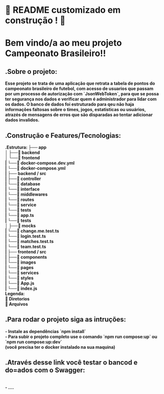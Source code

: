# :construction: README customizado em construção ! :construction:

<h1><strong>Bem vindo/a ao meu projeto Campeonato Brasileiro!!<strong></h1>

<h2><strong>.Sobre o projeto:<strong></h2>
  Esse projeto se trata de uma aplicação que retrata a tabela de pontos do campeonato brasileiro de futebol, com acesso de usuarios que passam por um processo de
  autorização com `JsonWebToken`, para que se possa ter segurança nos dados e verificar quem é administrador para lidar com os dados. O banco de dados foi estruturado
  para qeu não haja informações faltosas sobre o times, jogos, estatisticas ou usuários, atrazés de mensagens de erros que são disparadas ao tentar adicionar dados
  invalidos.

<h2><strong>.Construção e Features/Tecnologias:<strong></h2                                                                    
      A construção foi feita através do `Docker` para que ele possa ser usado em qualquer maquina, contruido em um banco de dados relacional feito com `MySQL` e
      `Sequelize`, rotas com feitas com `express` para facilitar a manipulação e entendimento de código, foi escrito inteiramente com `TypeScript` para se ter mais
      segurança no código e facilitar a leitura do código, manutenção e escalabilidade da aplicação, todas as rotas e funções passaram por testes utilizando `chai`.

<h2><strong>.Estrutura:<strong></h2>
      ├── app</br>
      │   ├──🔸 backend</br>
      │   └──🔸 frontend</br>
      |   └──🔹 docker-compose.dev.yml</br>
      |   └──🔹 docker-compose.yml</br>
      |   ├── backend / src</br>
      |       ├──🔸 controller</br>
      |       └──🔸 database</br>
      |       └──🔸 interface</br>
      |       └──🔸 middlewares</br>
      |       └──🔸 routes</br>
      |       └──🔸 service</br>
      |       └──🔸 tests</br>
      |       └──🔹 app.ts</br>
      |       └──🔸 tests</br>
      │             ├──🔸 mocks</br>
      |             └──🔹 change.me.test.ts</br>
      |             └──🔹 login.test.ts</br>
      |             └──🔹 matches.test.ts</br>
      |             └──🔹 team.test.ts</br>
      |    ├── frontend / src</br>
      |        ├──🔸 components</br>
      |        └──🔸 images</br>
      |        └──🔸 pages</br>
      |        └──🔸 services</br> 
      |        └──🔸 styles</br>
      |        └──🔹 App.js</br>
      |        └──🔹 index.js</br>
      Legenda:</br>
      🔸 Diretorios</br>
      🔹 Arquivos</br>

<h2><strong>.Para rodar o projeto siga as intruções:<strong></h2>
      - Instale as dependências `npm install`
      </br>
      - Para subir o projeto completo use o comando `npm run compose:up` ou `npm run compose:up:dev`
      </br>
      (você precisa ter o docker instalado na sua maquina)
      </br>

<h2><strong>.Através desse link você testar o bancod e do=ados com o Swagger:<strong></h2>
  </br>
      - ....
